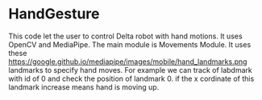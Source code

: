 # HandGesture
This code let the user to control Delta robot with hand motions.
It uses OpenCV and MediaPipe.
The main module is Movements Module.
It uses these https://google.github.io/mediapipe/images/mobile/hand_landmarks.png  landmarks to specify hand moves.
For example we can track of labdmark with id of 0 and check the position of landmark 0. if the x cordinate of this landmark increase means hand is moving up.
